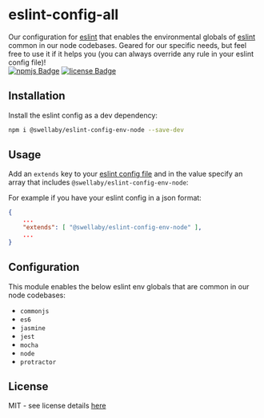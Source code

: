 # eslint-config-all
Our configuration for [eslint][eslint-url] that enables the environmental globals of [eslint][eslint-url] common in our node codebases. Geared for our specific needs, but feel free to use it if it helps you (you can always override any rule in your eslint config file)!  
[![npmjs Badge][npmjs-version-badge]][npmjs-pkg-url] [![license Badge][license-badge]][license-url]

## Installation
Install the eslint config as a dev dependency:
```sh
npm i @swellaby/eslint-config-env-node --save-dev
```

## Usage
Add an `extends` key to your [eslint config file][eslint-config-files-url] and in the value specify an array that includes `@swellaby/eslint-config-env-node`:

For example if you have your eslint config in a json format:
```json
{
    ...
    "extends": [ "@swellaby/eslint-config-env-node" ],
    ...
}
``` 

## Configuration
This module enables the below eslint env globals that are common in our node codebases:

* `commonjs`
* `es6`
* `jasmine`
* `jest`
* `mocha`
* `node`
* `protractor`

## License
MIT - see license details [here][license-url]

[npmjs-version-badge]: https://img.shields.io/npm/v/@swellaby/eslint-config-env-node.svg
[npmjs-pkg-url]: https://www.npmjs.com/package/@swellaby/eslint-config-env-node
[eslint-url]: https://eslint.org/
[eslint-all-rules-url]: https://eslint.org/docs/user-guide/configuring#using-eslintall
[eslint-config-files-url]: https://eslint.org/docs/user-guide/configuring#using-configuration-files
[license-url]: https://github.com/swellaby/eslint-config/blob/master/LICENSE
[license-badge]: https://img.shields.io/github/license/swellaby/eslint-config.svg